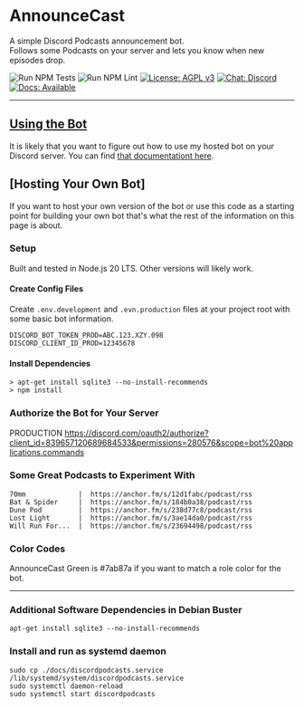 # AnnounceCast

A simple Discord Podcasts announcement bot.  
Follows some Podcasts on your server and lets you know when new episodes drop.

![Run NPM Tests](https://github.com/jimlind/AnnounceCast/actions/workflows/run-npm-tests.yml/badge.svg)
![Run NPM Lint](https://github.com/jimlind/AnnounceCast/actions/workflows/run-npm-lint.yml/badge.svg)
[![License: AGPL v3](https://img.shields.io/badge/License-AGPL_v3-blue?logo=gnu&logoColor=white)](https://www.gnu.org/licenses/agpl-3.0)
[![Chat: Discord](https://img.shields.io/badge/Chat-Discord-7289da?logo=discord&logoColor=white)](https://discord.gg/sEjJTTjG3M)
[![Docs: Available](https://img.shields.io/badge/Docs-Available-green?logo=googledocs&logoColor=white)](https://jimlind.github.io/AnnounceCast/)

---

## [Using the Bot](https://jimlind.github.io/AnnounceCast/)

It is likely that you want to figure out how to use my hosted bot on your Discord server. You can find [that documentationt here](https://jimlind.github.io/AnnounceCast/).

## [Hosting Your Own Bot]

If you want to host your own version of the bot or use this code as a starting point for building your own bot that's what the rest of the information on this page is about.

### Setup

Built and tested in Node.js 20 LTS. Other versions will likely work.

#### Create Config Files

Create `.env.development` and `.evn.production` files at your project root with some basic bot information.

```
DISCORD_BOT_TOKEN_PROD=ABC.123.XZY.098
DISCORD_CLIENT_ID_PROD=12345678
```

#### Install Dependencies

```shell
> apt-get install sqlite3 --no-install-recommends
> npm install
```

### Authorize the Bot for Your Server

PRODUCTION
https://discord.com/oauth2/authorize?client_id=839657120689684533&permissions=280576&scope=bot%20applications.commands

### Some Great Podcasts to Experiment With

```
70mm             |  https://anchor.fm/s/12d1fabc/podcast/rss
Bat & Spider     |  https://anchor.fm/s/184b0a38/podcast/rss
Dune Pod         |  https://anchor.fm/s/238d77c8/podcast/rss
Lost Light       |  https://anchor.fm/s/3ae14da0/podcast/rss
Will Run For...  |  https://anchor.fm/s/23694498/podcast/rss
```

### Color Codes

AnnounceCast Green is #7ab87a if you want to match a role color for the bot.

---

### Additional Software Dependencies in Debian Buster

```shell
apt-get install sqlite3 --no-install-recommends
```

### Install and run as systemd daemon

```shell
sudo cp ./docs/discordpodcasts.service /lib/systemd/system/discordpodcasts.service
sudo systemctl daemon-reload
sudo systemctl start discordpodcasts
```

